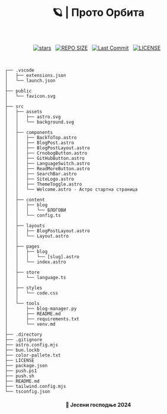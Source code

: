 # <p align="center">🪐 | Прото Орбита</p>

<br>

<div align="center">
<p>
<a href="https://github.com/crnobog69/proto-orbita/stargazers"><img src="https://img.shields.io/github/stars/crnobog69/proto-orbita?style=for-the-badge&logo=starship&color=C9CBFF&logoColor=C9CBFF&labelColor=302D41" alt="stars"><a>&nbsp;&nbsp;
<a href="https://github.com/crnobog69/proto-orbita/"><img src="https://img.shields.io/github/repo-size/crnobog69/proto-orbita?style=for-the-badge&logo=linux&logoColor=f9e2af&label=Size&labelColor=302D41&color=f9e2af" alt="REPO SIZE"></a>&nbsp;&nbsp;
<a href="https://github.com/crnobog69/proto-orbita/commits/main/"><img src="https://img.shields.io/github/last-commit/crnobog69/proto-orbita?style=for-the-badge&logo=github&logoColor=eba0ac&label=Last%20Commit&labelColor=302D41&color=eba0ac" alt="Last Commit"></a>&nbsp;&nbsp;
<a href="https://github.com/crnobog69/proto-orbita/LICENSE"><img src="https://img.shields.io/github/license/crnobog69/proto-orbita?style=for-the-badge&logo=&color=CBA6F7&logoColor=CBA6F7&labelColor=302D41" alt="LICENSE"></a>&nbsp;&nbsp;
</p>
</div>

<br>

```
┌── .vscode
│   ├── extensions.json
│   └── launch.json
│
├── public
│   └── favicon.svg
│
├── src
│   ├── assets
│   │   ├── astro.svg
│   │   └── background.svg
│   │
│   ├── components
│   │   ├── BackToTop.astro
│   │   ├── BlogPost.astro
│   │   ├── BlogPostLayout.astro
│   │   ├── CrnobogButton.astro
│   │   ├── GitHubButton.astro
│   │   ├── LanguageSwitch.astro
│   │   ├── ReadMoreButton.astro
│   │   ├── SearchBar.astro
│   │   ├── SiteLogo.astro
│   │   ├── ThemeToggle.astro
│   │   └── Welcome.astro - Астро стартна страница
│   │
│   ├── content
│   │   ├── blog
│   │   │   └── БЛОГОВИ
│   │   └── config.ts
│   │
│   ├── layouts
│   │   ├── BlogPostLayout.astro
│   │   └── Layout.astro
│   │
│   ├── pages
│   │   ├── blog
│   │   │   └── [slug].astro
│   │   └── index.astro
│   │
│   ├── store
│   │   └── language.ts
│   │
│   ├── styles
│   │   └── code.css
│   │
│   └── tools
│       ├── blog-manager.py
│       ├── README.md
│       ├── requirements.txt
│       └── venv.md
│
├── .directory
├── .gitignore
├── astro.config.mjs
├── bun.lockb
├── color-pallete.txt
├── LICENSE
├── package.json
├── push.ps1
├── push.sh
├── README.md
├── tailwind.config.mjs
└── tsconfig.json
```

#### <p align="center">🍂 Јесени господње 2024</p>
